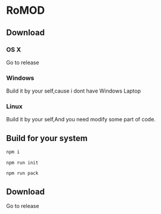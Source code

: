 # RoMOD
## Download
### OS X
Go to release
### Windows 
Build it by your self,cause i dont have Windows Laptop
### Linux
Build it by your self,And you need modify some part of code.


## Build for your system
```js
npm i
```
```
npm run init
```
```
npm run pack
```
## Download
Go to release

